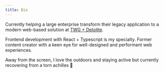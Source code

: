 ```yaml
---
title: Bio
---
```


Currently helping a large enterprise transform their legacy application to a modern web-based solution at <a class='highlight' href="https://twg.io/" target="_blank">TWG + Deloitte</a>.

Frontend development with <span class="react high">React + Typescript</span> is my specialty. Former content creator with a keen eye for well-designed and performant web experiences.

Away from the screen, I love the outdoors and staying active but currently recovering from a torn achilles 🩼
